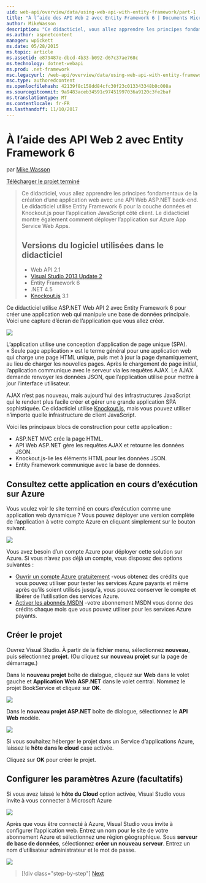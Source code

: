 ```yaml
---
uid: web-api/overview/data/using-web-api-with-entity-framework/part-1
title: "À l’aide des API Web 2 avec Entity Framework 6 | Documents Microsoft"
author: MikeWasson
description: "Ce didacticiel, vous allez apprendre les principes fondamentaux de la création d’une application web avec une API Web ASP.NET back-end. Ce didacticiel utilise Entity Framework 6 pour la disposition de données..."
ms.author: aspnetcontent
manager: wpickett
ms.date: 05/28/2015
ms.topic: article
ms.assetid: e879487e-dbcd-4b33-b092-d67c37ae768c
ms.technology: dotnet-webapi
ms.prod: .net-framework
msc.legacyurl: /web-api/overview/data/using-web-api-with-entity-framework/part-1
msc.type: authoredcontent
ms.openlocfilehash: 42139f8c158dd84cfc30f23c013343348b0c008a
ms.sourcegitcommit: 9a9483aceb34591c97451997036a9120c3fe2baf
ms.translationtype: MT
ms.contentlocale: fr-FR
ms.lasthandoff: 11/10/2017
---
```

<a name="using-web-api-2-with-entity-framework-6"></a>À l’aide des API Web 2 avec Entity Framework 6
====================
par [Mike Wasson](https://github.com/MikeWasson)

[Télécharger le projet terminé](https://github.com/MikeWasson/BookService)

> Ce didacticiel, vous allez apprendre les principes fondamentaux de la création d’une application web avec une API Web ASP.NET back-end. Le didacticiel utilise Entity Framework 6 pour la couche données et Knockout.js pour l’application JavaScript côté client. Le didacticiel montre également comment déployer l’application sur Azure App Service Web Apps.
> 
> ## <a name="software-versions-used-in-the-tutorial"></a>Versions du logiciel utilisées dans le didacticiel
> 
> 
> - Web API 2.1
> - [Visual Studio 2013 Update 2](https://www.visualstudio.com/downloads/download-visual-studio-vs)
> - Entity Framework 6
> - .NET 4.5
> - [Knockout.js](http://knockoutjs.com/) 3.1


Ce didacticiel utilise ASP.NET Web API 2 avec Entity Framework 6 pour créer une application web qui manipule une base de données principale. Voici une capture d’écran de l’application que vous allez créer.

[![](part-1/_static/image2.png)](part-1/_static/image1.png)

L’application utilise une conception d’application de page unique (SPA). « Seule page application » est le terme général pour une application web qui charge une page HTML unique, puis met à jour la page dynamiquement, au lieu de charger les nouvelles pages. Après le chargement de page initial, l’application communique avec le serveur via les requêtes AJAX. Le AJAX demande renvoyer les données JSON, que l’application utilise pour mettre à jour l’interface utilisateur.

AJAX n’est pas nouveau, mais aujourd'hui des infrastructures JavaScript qui le rendent plus facile créer et gérer une grande application SPA sophistiquée. Ce didacticiel utilise [Knockout.js](http://knockoutjs.com/), mais vous pouvez utiliser n’importe quelle infrastructure de client JavaScript.

Voici les principaux blocs de construction pour cette application :

- ASP.NET MVC crée la page HTML.
- API Web ASP.NET gère les requêtes AJAX et retourne les données JSON.
- Knockout.js-lie les éléments HTML pour les données JSON.
- Entity Framework communique avec la base de données.

## <a name="see-this-app-running-on-azure"></a>Consultez cette application en cours d’exécution sur Azure

Vous voulez voir le site terminé en cours d’exécution comme une application web dynamique ? Vous pouvez déployer une version complète de l’application à votre compte Azure en cliquant simplement sur le bouton suivant.

[![](http://azuredeploy.net/deploybutton.png)](https://azuredeploy.net/?WT.mc_id=deploy_azure_aspnet&repository=https://github.com/tfitzmac/BookService)

Vous avez besoin d’un compte Azure pour déployer cette solution sur Azure. Si vous n’avez pas déjà un compte, vous disposez des options suivantes :

- [Ouvrir un compte Azure gratuitement](https://azure.microsoft.com/en-us/pricing/free-trial/?WT.mc_id=A443DD604) -vous obtenez des crédits que vous pouvez utiliser pour tester les services Azure payants et même après qu’ils soient utilisés jusqu'à, vous pouvez conserver le compte et libérer de l’utilisation des services Azure.
- [Activer les abonnés MSDN](https://azure.microsoft.com/en-us/pricing/member-offers/msdn-benefits-details/?WT.mc_id=A443DD604) -votre abonnement MSDN vous donne des crédits chaque mois que vous pouvez utiliser pour les services Azure payants.

## <a name="create-the-project"></a>Créer le projet

Ouvrez Visual Studio. À partir de la **fichier** menu, sélectionnez **nouveau**, puis sélectionnez **projet**. (Ou cliquez sur **nouveau projet** sur la page de démarrage.)

Dans le **nouveau projet** boîte de dialogue, cliquez sur **Web** dans le volet gauche et **Application Web ASP.NET** dans le volet central. Nommez le projet BookService et cliquez sur **OK**.

[![](part-1/_static/image4.png)](part-1/_static/image3.png)

Dans le **nouveau projet ASP.NET** boîte de dialogue, sélectionnez le **API Web** modèle.

[![](part-1/_static/image6.png)](part-1/_static/image5.png)

Si vous souhaitez héberger le projet dans un Service d’applications Azure, laissez le **hôte dans le cloud** case activée.

Cliquez sur **OK** pour créer le projet.

## <a name="configure-azure-settings-optional"></a>Configurer les paramètres Azure (facultatifs)

Si vous avez laissé le **hôte du Cloud** option activée, Visual Studio vous invite à vous connecter à Microsoft Azure

[![](part-1/_static/image8.png)](part-1/_static/image7.png)

Après que vous être connecté à Azure, Visual Studio vous invite à configurer l’application web. Entrez un nom pour le site de votre abonnement Azure et sélectionnez une région géographique. Sous **serveur de base de données**, sélectionnez **créer un nouveau serveur**. Entrez un nom d’utilisateur administrateur et le mot de passe.

[![](part-1/_static/image10.png)](part-1/_static/image9.png)

>[!div class="step-by-step"]
[Next](part-2.md)
